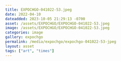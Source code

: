 ```yaml
---
title: EXPOCHGO-041022-53.jpeg
date: 2022-04-10
dateadded: 2023-10-05 21:29:13 -0700
asset: /assets/EXPOCHGO/EXPOCHGO-041022-53.jpeg
image: /assets/EXPOCHGO/EXPOCHGO-041022-53.jpeg
categories: image
gallery: expochgo
permalink: /media/expochgo/expochgo-041022-53-jpeg
layout: asset
tags: ["art", "times"]
--- 
```

